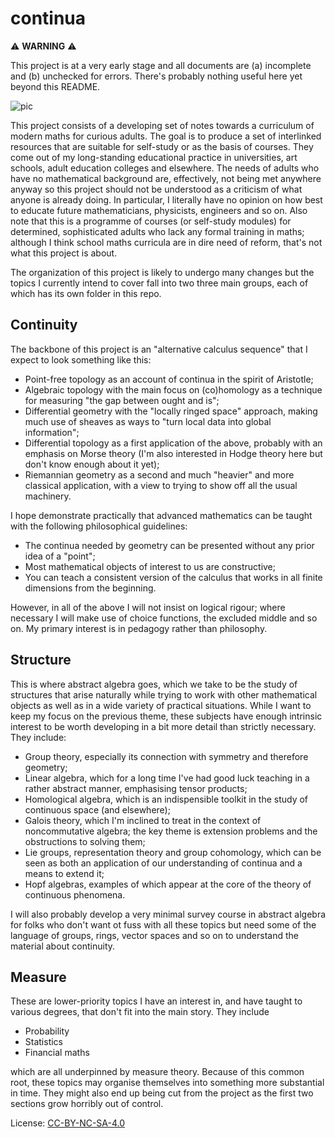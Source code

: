 # continua

:warning: **WARNING** :warning:

This project is at a very early stage and all documents are (a) incomplete and (b) unchecked for errors. There's probably nothing useful here yet beyond this README.

![pic](https://user-images.githubusercontent.com/5106495/232745514-905844bb-702e-4c81-95af-978678c6ff50.png)

This project consists of a developing set of notes towards a curriculum of modern maths for curious adults. The goal is to produce a set of interlinked resources that are suitable for self-study or as the basis of courses. They come out of my long-standing educational practice in universities, art schools, adult education colleges and elsewhere. The needs of adults who have no mathematical background are, effectively, not being met anywhere anyway so this project should not be understood as a criticism of what anyone is already doing. In particular, I literally have no opinion on how best to educate future mathematicians, physicists, engineers and so on. Also note that this is a programme of courses (or self-study modules) for determined, sophisticated adults who lack any formal training in maths; although I think school maths curricula are in dire need of reform, that's not what this project is about.

The organization of this project is likely to undergo many changes but the topics I currently intend to cover fall into two three main groups, each of which has its own folder in this repo.

## Continuity

The backbone of this project is an "alternative calculus sequence" that I expect to look something like this:

* Point-free topology as an account of continua in the spirit of Aristotle;
* Algebraic topology with the main focus on (co)homology as a technique for measuring "the gap between ought and is";
* Differential geometry with the "locally ringed space" approach, making much use of sheaves as ways to "turn local data into global information";
* Differential topology as a first application of the above, probably with an emphasis on Morse theory (I'm also interested in Hodge theory here but don't know enough about it yet);
* Riemannian geometry as a second and much "heavier" and more classical application, with a view to trying to show off all the usual machinery.

I hope demonstrate practically that advanced mathematics can be taught with the following philosophical guidelines:

* The continua needed by geometry can be presented without any prior idea of a "point";
* Most mathematical objects of interest to us are constructive;
* You can teach a consistent version of the calculus that works in all finite dimensions from the beginning.

However, in all of the above I will not insist on logical rigour; where necessary I will make use of choice functions, the excluded middle and so on. My primary interest is in pedagogy rather than philosophy.

## Structure

This is where abstract algebra goes, which we take to be the study of structures that arise naturally while trying to work with other mathematical objects as well as in a wide variety of practical situations. While I want to keep my focus on the previous theme, these subjects have enough intrinsic interest to be worth developing in a bit more detail than strictly necessary. They include:

* Group theory, especially its connection with symmetry and therefore geometry;
* Linear algebra, which for a long time I've had good luck teaching in a rather abstract manner, emphasising tensor products;
* Homological algebra, which is an indispensible toolkit in the study of continuous space (and elsewhere);
* Galois theory, which I'm inclined to treat in the context of noncommutative algebra; the key theme is extension problems and the obstructions to solving them;
* Lie groups, representation theory and group cohomology, which can be seen as both an application of our understanding of continua and a means to extend it;
* Hopf algebras, examples of which appear at the core of the theory of continuous phenomena.

I will also probably develop a very minimal survey course in abstract algebra for folks who don't want ot fuss with all these topics but need some of the language of groups, rings, vector spaces and so on to understand the material about continuity.

## Measure

These are lower-priority topics I have an interest in, and have taught to various degrees, that don't fit into the main story. They include 

* Probability
* Statistics 
* Financial maths

which are all underpinned by measure theory. Because of this common root, these topics may organise themselves into something more substantial in time. They might also end up being cut from the project as the first two sections grow horribly out of control.

License: [CC-BY-NC-SA-4.0](https://creativecommons.org/licenses/by-nc-sa/4.0/)
